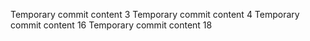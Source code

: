 Temporary commit content 3
Temporary commit content 4
Temporary commit content 16
Temporary commit content 18
